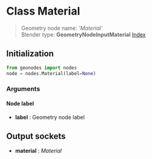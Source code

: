 
# Class Material

> Geometry node name: _'Material'_<br>Blender type:  **GeometryNodeInputMaterial**
[Index](/docs/index.md)

## Initialization


```python
from geonodes import nodes
node = nodes.Material(label=None)
```


### Arguments


#### Node label



- **label** : Geometry node label



## Output sockets



- **material** : _Material_


